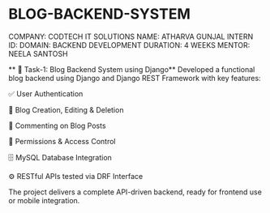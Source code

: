 # BLOG-BACKEND-SYSTEM

COMPANY: CODTECH IT SOLUTIONS
NAME: ATHARVA GUNJAL
INTERN ID:
DOMAIN: BACKEND DEVELOPMENT
DURATION: 4 WEEKS
MENTOR: NEELA SANTOSH

** 📝 Task-1: Blog Backend System using Django**
Developed a functional blog backend using Django and Django REST Framework with key features:

✅ User Authentication

📝 Blog Creation, Editing & Deletion

💬 Commenting on Blog Posts

🔐 Permissions & Access Control

🗄️ MySQL Database Integration

⚙️ RESTful APIs tested via DRF Interface

The project delivers a complete API-driven backend, ready for frontend use or mobile integration.
